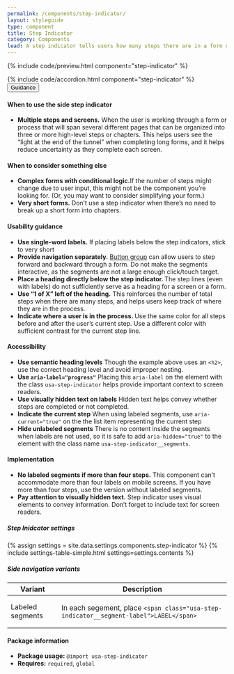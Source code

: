 ```yaml
---
permalink: /components/step-indicator/
layout: styleguide
type: component
title: Step Indicator
category: Components
lead: A step indicator tells users how many steps there are in a form or process and in which step they are currently participating.
---
```


{% include code/preview.html component="step-indicator" %}

<section class="site-component-section">
  {% include code/accordion.html component="step-indicator" %}
  <div class="usa-accordion usa-accordion--bordered site-accordion-docs">
    <button class="usa-button-unstyled usa-accordion__button"
        aria-expanded="true" aria-controls="sidenav-docs">
      Guidance
    </button>
    <div id="sidenav-docs" aria-hidden="false" class="usa-accordion__content site-component-usage">
      <h4>When to use the side step indicator</h4>
      <ul class="usa-content-list">
        <li><strong>Multiple steps and screens.</strong> When the user is working through a form or process that will span several different pages that can be organized into three or more high-level steps or chapters. This helps users see the “light at the end of the tunnel” when completing long forms, and it helps reduce uncertainty as they complete each screen.</li>
      </ul>
      <h4>When to consider something else</h4>
      <ul class="usa-content-list">
        <li>
          <strong>Complex forms with conditional logic.</strong>If the number of steps might change due to user input, this might not be the component you’re looking for. (Or, you may want to consider simplifying your form.)
        </li>
        <li>
          <strong>Very short forms.</strong> Don’t use a step indicator when there’s no need to break up a short form into chapters.
        </li>
      </ul>
      <h4>Usability guidance</h4>
      <ul class="usa-content-list">
        <li>
          <strong>Use single-word labels.</strong> If placing labels below the step indicators, stick to very short 
        </li>
        <li>
          <strong>Provide navigation separately.</strong> <a href="{{ site.baseurl }}/components/button-groups">Button group</a> can allow users to step forward and backward through a form. Do not make the segments interactive, as the segments are not a large enough click/touch target.
        </li>
        <li>
          <strong>Place a heading directly below the step indicator. </strong> The step lines (even with labels) do not sufficiently serve as a heading for a screen or a form.
        </li>
        <li>
          <strong>Use “1 of X” left of the heading.</strong> This reinforces the number of total steps when there are many steps, and helps users keep track of where they are in the process.
        </li>
        <li>
          <strong>Indicate where a user is in the process. </strong> Use the same color for all steps before and after the user’s current step. Use a different color with sufficient contrast for the current step line.
        </li>
      </ul>
      <h4 class="usa-heading">Accessibility</h4>
      <ul class="usa-content-list">
        <li>
          <strong>Use semantic heading levels</strong> Though the example above uses an <code>&lt;h2&gt;</code>, use the correct heading level and avoid improper nesting.
        </li>
        <li>
          <strong>Use <code>aria-label="progress"</code></strong> Placing this <code>aria-label</code> on the element with the class <code>usa-step-indicator</code> helps provide important context to screen readers.
        </li>
        <li>
          <strong>Use visually hidden text on labels</strong> Hidden text helps convey whether steps are completed or not completed. 
        </li>
        <li>
          <strong>Indicate the current step</strong> When using labeled segments, use <code>aria-current="true"</code> on the the list item representing the current step
        </li>
        <li>
          <strong>Hide unlabeled segments</strong> There is no content inside the segments when labels are not used, so it is safe to add <code>aria-hidden="true"</code> to the element with the class name <code>usa-step-indicator__segments</code>.
        </li>
      </ul>
      <h4 class="usa-heading">Implementation</h4>
      <ul class="usa-content-list">
        <li>
          <strong>No labeled segments if more than four steps.</strong> This component can’t accommodate more than four labels on mobile screens. If you have more than four steps, use the version without labeled segments.
        </li>
        <li>
          <strong>Pay attention to visually hidden text.</strong> Step indicator uses visual elements to convey information. Don’t forget to include text for screen readers.
        </li>
      </ul>
      <h5 id="component-settings">Step Inidcator settings</h5>
      {% assign settings = site.data.settings.components.step-indicator %}
      {% include settings-table-simple.html
        settings=settings.contents
      %}
      <h5 id="component-variants">Side navigation variants</h5>
      <table class="usa-table--borderless site-table-responsive site-table-simple" aria-labelledby="component-variants">
        <thead>
          <tr>
            <th scope="col" class="flex-6">Variant</th>
            <th scope="col" class="flex-6">Description</th>
          </tr>
        </thead>
        <tbody class="font-mono-2xs">
          <tr>
            <td data-title="Variable" class="flex-6">Labeled segments</td>
            <td data-title="Description" class="flex-6">
              <p class="font-lang-3xs">
                In each segement, place <code>&lt;span class="usa-step-indicator__segment-label"&gt;LABEL&lt;/span&gt;</code>
              </p>
            </td>
          </tr>
        </tbody>
      </table>
      <h4 class="usa-heading">Package information</h4>
      <ul class="usa-content-list">
        <li>
          <strong>Package usage:</strong> <code>@import usa-step-indicator</code>
        </li>
        <li>
          <strong>Requires:</strong> <code>required</code>, <code>global</code>
        </li>
      </ul>
    </div>
  </div>
</section>


